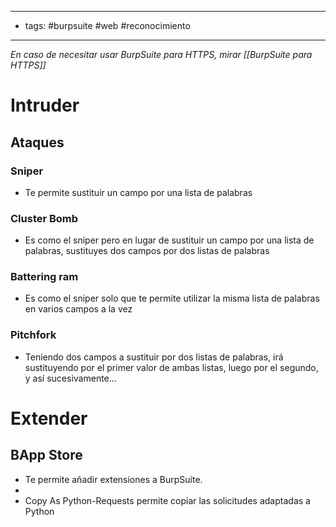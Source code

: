 ---------
- tags: #burpsuite  #web #reconocimiento 
------

*En caso de necesitar usar BurpSuite para HTTPS, mirar [[BurpSuite para HTTPS]]*

# Intruder
## Ataques
### Sniper
- Te permite sustituir un campo por una lista de palabras

### Cluster Bomb
- Es como el sniper pero en lugar de sustituir un campo por una lista de palabras, sustituyes dos campos por dos listas de palabras

### Battering ram
- Es como el sniper solo que te permite utilizar la misma lista de palabras en varios campos a la vez

### Pitchfork
-  Teniendo dos campos a sustituir por dos listas de palabras, irá sustituyendo por el primer valor de ambas listas, luego por el segundo, y así sucesivamente...

# Extender
## BApp Store
- Te permite añadir extensiones a BurpSuite. 
- 
- Copy As Python-Requests permite copiar las solicitudes adaptadas a Python  



